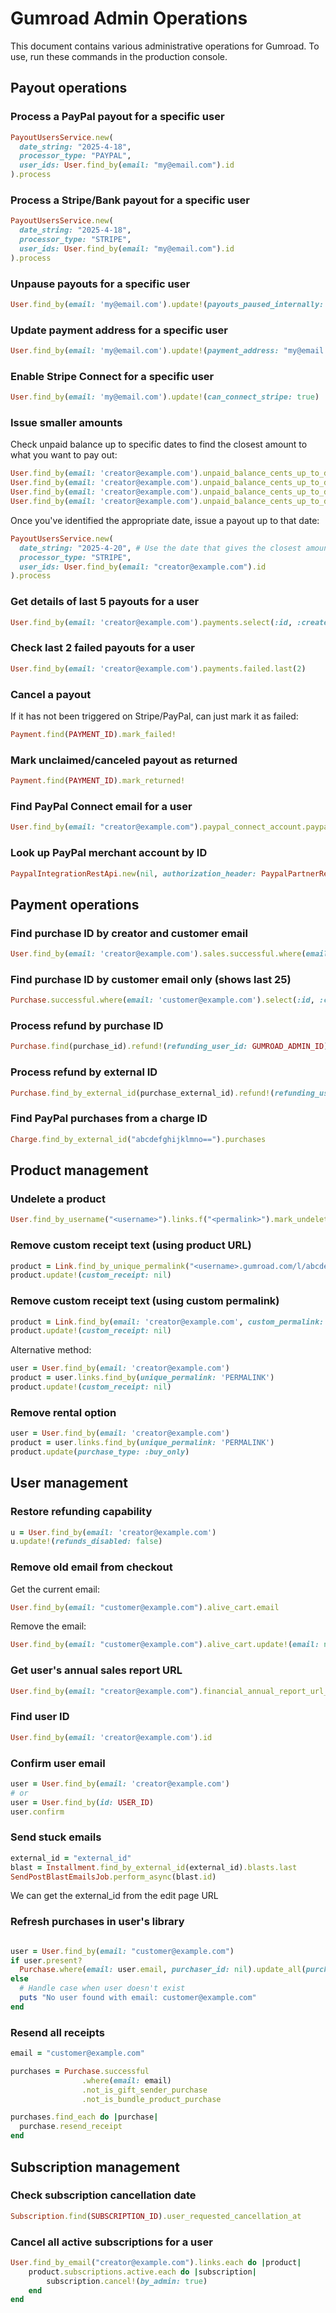 # Gumroad Admin Operations

This document contains various administrative operations for Gumroad.
To use, run these commands in the production console.

## Payout operations

### Process a PayPal payout for a specific user

```ruby
PayoutUsersService.new(
  date_string: "2025-4-18",
  processor_type: "PAYPAL",
  user_ids: User.find_by(email: "my@email.com").id
).process
```

### Process a Stripe/Bank payout for a specific user

```ruby
PayoutUsersService.new(
  date_string: "2025-4-18",
  processor_type: "STRIPE",
  user_ids: User.find_by(email: "my@email.com").id
).process
```

### Unpause payouts for a specific user

```ruby
User.find_by(email: 'my@email.com').update!(payouts_paused_internally: false)
```

### Update payment address for a specific user

```ruby
User.find_by(email: 'my@email.com').update!(payment_address: "my@email.com")
```

### Enable Stripe Connect for a specific user

```ruby
User.find_by(email: 'my@email.com').update!(can_connect_stripe: true)
```

### Issue smaller amounts

Check unpaid balance up to specific dates to find the closest amount to what you want to pay out:

```ruby
User.find_by(email: 'creator@example.com').unpaid_balance_cents_up_to_date("2025-4-23")
User.find_by(email: 'creator@example.com').unpaid_balance_cents_up_to_date("2025-4-22")
User.find_by(email: 'creator@example.com').unpaid_balance_cents_up_to_date("2025-4-21")
User.find_by(email: 'creator@example.com').unpaid_balance_cents_up_to_date("2025-4-20")
```

Once you've identified the appropriate date, issue a payout up to that date:

```ruby
PayoutUsersService.new(
  date_string: "2025-4-20", # Use the date that gives the closest amount to what you want to pay out
  processor_type: "STRIPE",
  user_ids: User.find_by(email: "creator@example.com").id
).process
```

### Get details of last 5 payouts for a user

```ruby
User.find_by(email: 'creator@example.com').payments.select(:id, :created_at, :processor, :amount_cents, :currency, :state).last(5)
```

### Check last 2 failed payouts for a user

```ruby
User.find_by(email: 'creator@example.com').payments.failed.last(2)
```

### Cancel a payout

If it has not been triggered on Stripe/PayPal, can just mark it as failed:

```ruby
Payment.find(PAYMENT_ID).mark_failed!
```

### Mark unclaimed/canceled payout as returned

```ruby
Payment.find(PAYMENT_ID).mark_returned!
```

### Find PayPal Connect email for a user

```ruby
User.find_by(email: "creator@example.com").paypal_connect_account.paypal_account_details["primary_email"]
```

### Look up PayPal merchant account by ID

```ruby
PaypalIntegrationRestApi.new(nil, authorization_header: PaypalPartnerRestCredentials.new.auth_token).get_merchant_account_by_merchant_id("MERCHANT_ID")["primary_email"]
```

## Payment operations

### Find purchase ID by creator and customer email

```ruby
User.find_by(email: 'creator@example.com').sales.successful.where(email: 'customer@example.com').pluck(:id, :created_at, :stripe_transaction_id, :total_transaction_cents)
```

### Find purchase ID by customer email only (shows last 25)

```ruby
Purchase.successful.where(email: 'customer@example.com').select(:id, :created_at, :stripe_transaction_id, :total_transaction_cents).last(25)
```

### Process refund by purchase ID

```ruby
Purchase.find(purchase_id).refund!(refunding_user_id: GUMROAD_ADMIN_ID)
```

### Process refund by external ID

```ruby
Purchase.find_by_external_id(purchase_external_id).refund!(refunding_user_id: GUMROAD_ADMIN_ID)
```

### Find PayPal purchases from a charge ID

```ruby
Charge.find_by_external_id("abcdefghijklmno==").purchases
```

## Product management

### Undelete a product

```ruby
User.find_by_username("<username>").links.f("<permalink>").mark_undeleted!
```

### Remove custom receipt text (using product URL)

```ruby
product = Link.find_by_unique_permalink("<username>.gumroad.com/l/abcde")
product.update!(custom_receipt: nil)
```

### Remove custom receipt text (using custom permalink)

```ruby
product = Link.find_by(email: 'creator@example.com', custom_permalink: 'customname')
product.update!(custom_receipt: nil)
```

Alternative method:

```ruby
user = User.find_by(email: 'creator@example.com')
product = user.links.find_by(unique_permalink: 'PERMALINK')
product.update!(custom_receipt: nil)
```

### Remove rental option

```ruby
user = User.find_by(email: 'creator@example.com')
product = user.links.find_by(unique_permalink: 'PERMALINK')
product.update(purchase_type: :buy_only)
```

## User management

### Restore refunding capability

```ruby
u = User.find_by(email: 'creator@example.com')
u.update!(refunds_disabled: false)
```

### Remove old email from checkout

Get the current email:

```ruby
User.find_by(email: "customer@example.com").alive_cart.email
```

Remove the email:

```ruby
User.find_by(email: "customer@example.com").alive_cart.update!(email: nil)
```

### Get user's annual sales report URL

```ruby
User.find_by(email: "creator@example.com").financial_annual_report_url_for(year: 2024)
```

### Find user ID

```ruby
User.find_by(email: 'creator@example.com').id
```

### Confirm user email

```ruby
user = User.find_by(email: 'creator@example.com')
# or
user = User.find_by(id: USER_ID)
user.confirm
```

### Send stuck emails

```ruby
external_id = "external_id"
blast = Installment.find_by_external_id(external_id).blasts.last
SendPostBlastEmailsJob.perform_async(blast.id)
```
We can get the external_id from the edit page URL

### Refresh purchases in user's library

```ruby

user = User.find_by(email: "customer@example.com")
if user.present?
  Purchase.where(email: user.email, purchaser_id: nil).update_all(purchaser_id: user.id)
else
  # Handle case when user doesn't exist
  puts "No user found with email: customer@example.com"
end
```

### Resend all receipts

```ruby
email = "customer@example.com"

purchases = Purchase.successful
                .where(email: email)
                .not_is_gift_sender_purchase
                .not_is_bundle_product_purchase

purchases.find_each do |purchase|
  purchase.resend_receipt
end
```

## Subscription management

### Check subscription cancellation date

```ruby
Subscription.find(SUBSCRIPTION_ID).user_requested_cancellation_at
```

### Cancel all active subscriptions for a user

```ruby
User.find_by_email("creator@example.com").links.each do |product|
    product.subscriptions.active.each do |subscription|
        subscription.cancel!(by_admin: true)
    end
end
```
